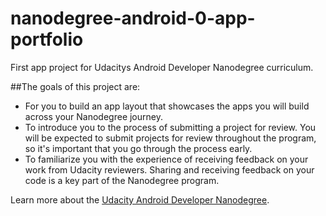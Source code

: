 # nanodegree-android-0-app-portfolio
First app project for Udacitys Android Developer Nanodegree curriculum.

##The goals of this project are:
- For you to build an app layout that showcases the apps you will build across your Nanodegree journey.
- To introduce you to the process of submitting a project for review. You will be expected to submit projects for review throughout the program, so it's important that you go through the process early.
- To familiarize you with the experience of receiving feedback on your work from Udacity reviewers. Sharing and receiving feedback on your code is a key part of the Nanodegree program.

Learn more about the [Udacity Android Developer Nanodegree](https://www.udacity.com/course/android-developer-nanodegree--nd801).
